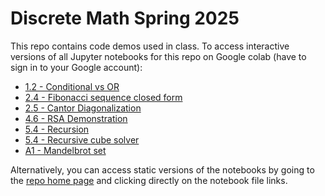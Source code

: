 # Discrete Math Spring 2025
This repo contains code demos used in class. To access interactive versions of all Jupyter notebooks for this repo on Google colab (have to sign in to your Google account):

- [1.2 - Conditional vs OR](https://colab.research.google.com/github/danknights/csci2011-2025s/blob/main/1.2-conditional_vs_or.ipynb)
- [2.4 - Fibonacci sequence closed form](https://colab.research.google.com/github/danknights/csci2011-2025s/blob/main/2.4-fibonacci-closed-form.ipynb)
- [2.5 - Cantor Diagonalization](https://colab.research.google.com/github/danknights/csci2011-2025s/blob/main/2.5-cantor-diagnolization.ipynb)
- [4.6 - RSA Demonstration](https://colab.research.google.com/github/danknights/csci2011-2025s/blob/main/4.6-RSA_demo.ipynb)
- [5.4 - Recursion](https://colab.research.google.com/github/danknights/csci2011-2025s/blob/main/5.4-recursion06.ipynb)
- [5.4 - Recursive cube solver](https://colab.research.google.com/github/danknights/csci2011-2025s/blob/main/5.4-recursive-cube-solver02.ipynb)
- [A1 - Mandelbrot set](https://colab.research.google.com/github/danknights/csci2011-2025s/blob/main/A1-mandelbrot7.ipynb)

Alternatively, you can access static versions of the notebooks by going to the [repo home page](https://github.com/danknights/csci2011-2025s/tree/main) and clicking directly on the notebook file links.

<!-- [binder page](
https://mybinder.org/v2/gh/danknights/csci2011-2025s/HEAD) -->

